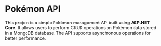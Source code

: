 # Pokémon API

This project is a simple Pokémon management API built using **ASP.NET Core**.
It allows users to perform CRUD operations on Pokémon data stored in a MongoDB database.
The API supports asynchronous operations for better performance.
